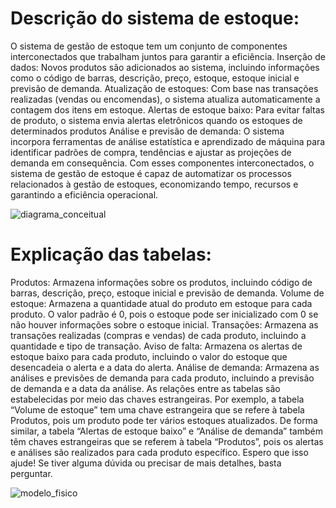 # Descrição do sistema de estoque:

O sistema de gestão de estoque tem um conjunto de componentes interconectados que trabalham juntos para garantir a eficiência.
Inserção de dados: Novos produtos são adicionados ao sistema, incluindo informações como o código de barras, descrição, preço, estoque, estoque inicial e previsão de demanda.
Atualização de estoques: Com base nas transações realizadas (vendas ou encomendas), o sistema atualiza automaticamente a contagem dos itens em estoque.
Alertas de estoque baixo: Para evitar faltas de produto, o sistema envia alertas eletrônicos quando os estoques de determinados produtos
Análise e previsão de demanda: O sistema incorpora ferramentas de análise estatística e aprendizado de máquina para identificar padrões de compra, tendências e ajustar as projeções de demanda em consequência.
Com esses componentes interconectados, o sistema de gestão de estoque é capaz de automatizar os processos relacionados à gestão de estoques, economizando tempo, recursos e garantindo a eficiência operacional.

![diagrama_conceitual](https://github.com/hqnicolas/DataBase-Level1-SQL/assets/41456803/a67f2555-ee63-4df2-92b6-558fc4049920)

# Explicação das tabelas:
Produtos: Armazena informações sobre os produtos, incluindo código de barras, descrição, preço, estoque inicial e previsão de demanda.
Volume de estoque: Armazena a quantidade atual do produto em estoque para cada produto. O valor padrão é 0, pois o estoque pode ser inicializado com 0 se não houver informações sobre o estoque inicial.
Transações: Armazena as transações realizadas (compras e vendas) de cada produto, incluindo a quantidade e tipo de transação.
Aviso de falta: Armazena os alertas de estoque baixo para cada produto, incluindo o valor do estoque que desencadeia o alerta e a data do alerta.
Análise de demanda: Armazena as análises e previsões de demanda para cada produto, incluindo a previsão de demanda e a data da análise.
As relações entre as tabelas são estabelecidas por meio das chaves estrangeiras. Por exemplo, a tabela “Volume de estoque” tem uma chave estrangeira que se refere à tabela Produtos, pois um produto pode ter vários estoques atualizados. De forma similar, a tabela “Alertas de estoque baixo” e “Análise de demanda” também têm chaves estrangeiras que se referem à tabela “Produtos”, pois os alertas e análises são realizados para cada produto específico.
Espero que isso ajude! Se tiver alguma dúvida ou precisar de mais detalhes, basta perguntar.

![modelo_fisico](https://github.com/hqnicolas/DataBase-Level1-SQL/assets/41456803/3450511e-1d06-4d2d-97ef-d6e07c2c5b3d)


